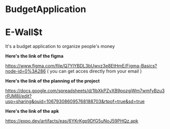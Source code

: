 # BudgetApplication

# E-Wall$t

It's a budget application to organize people's money

**Here's the link of the figma**

https://www.figma.com/file/Q7YlYBDL3bUwvz3e8EtHmE/Figma-Basics?node-id=0%3A286 ( you can get acces directly from your email )

**Here's the link of the planning of the project**

https://docs.google.com/spreadsheets/d/1IbXkPZyXB9pozgjWm7wmfyBzu3rPJM8I/edit?usp=sharing&ouid=106793086095768188703&rtpof=true&sd=true

**Here's the link of the apk**

https://expo.dev/artifacts/eas/6YKrKgp9DfG5uNoJ59PHQz.apk
